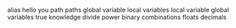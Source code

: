 alias
hello you
path
paths
global variable
local variables
local variable
global variables
true knowledge
divide
power
binary
combinations
floats
decimals
